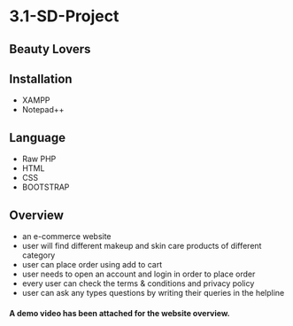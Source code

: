 # 3.1-SD-Project

## Beauty Lovers

## Installation
- XAMPP
- Notepad++

## Language
- Raw PHP
- HTML
- CSS
- BOOTSTRAP

## Overview
- an e-commerce website
- user will find different makeup and skin care products of different category
- user can place order using add to cart
- user needs to open an account and login in order to place order
- every user can check the terms & conditions and privacy policy
- user can ask any types questions by writing their queries in the helpline


#### A demo video has been attached for the website overview.
